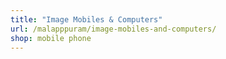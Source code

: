 ```yaml
---
title: "Image Mobiles & Computers"
url: /malapppuram/image-mobiles-and-computers/
shop: mobile phone
---
```


